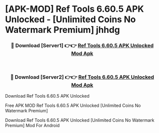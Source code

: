 # [APK-MOD] Ref Tools 6.60.5 APK Unlocked - [Unlimited Coins No Watermark Premium] jhhdg



<div align="center">
<h3>🔴 Download [Server1] 👉👉 <a href="https://momento.my/?title=Ref_Tools_6.60.5_APK_Unlocked">Ref Tools 6.60.5 APK Unlocked Mod Apk</a></h3><br>

<h3>🔴 Download [Server2] 👉👉 <a href="https://momento.my/?title=Ref_Tools_6.60.5_APK_Unlocked">Ref Tools 6.60.5 APK Unlocked Mod Apk</a></h3>
</div>



Download Ref Tools 6.60.5 APK Unlocked 

Free APK MOD Ref Tools 6.60.5 APK Unlocked [Unlimited Coins No Watermark Premium]

Download Ref Tools 6.60.5 APK Unlocked [Unlimited Coins No Watermark Premium] Mod For Android

